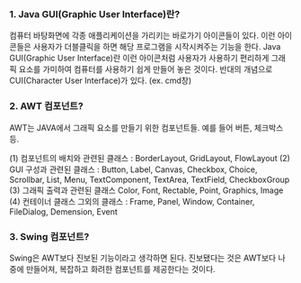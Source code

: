 ### 1. Java GUI(Graphic User Interface)란?

컴퓨터 바탕화면에 각종 애플리케이션을 가리키는 바로가기 아이콘들이 있다. 이런 아이콘들은 사용자가 더블클릭을 하면 해당 프로그램을 시작시켜주는 기능을 한다. Java GUI(Graphic User Interface)란 이런 아이콘처럼 사용자가 사용하기 편리하게 그래픽 요소를 가미하여 컴퓨터를 사용하기 쉽게 만들어 놓은 것이다.
반대의 개념으로 CUI(Character User Interface)가 있다. (ex. cmd창)

### 2. AWT 컴포넌트?
AWT는 JAVA에서 그래픽 요소를 만들기 위한 컴포넌트들. 예를 들어 버튼, 체크박스 등.


(1) 컴포넌트의 배치와 관련된 클래스 : BorderLayout, GridLayout, FlowLayout
(2) GUI 구성과 관련된 클래스 : Button, Label, Canvas, Checkbox, Choice, Scrollbar, List, Menu, TextComponent, TextArea, TextField, CheckboxGroup
(3) 그래픽 출력과 관련된 클래스 Color, Font, Rectable, Point, Graphics, Image
(4) 컨테이너 클래스 그외의 클래스 : Frame, Panel, Window, Container, FileDialog, Demension, Event

### 3.	Swing 컴포넌트?
Swing은 AWT보다 진보된 기능이라고 생각하면 된다. 진보됐다는 것은 AWT보다 나중에 만들어져, 복잡하고 화려한 컴포넌트를 제공한다는 것이다.
